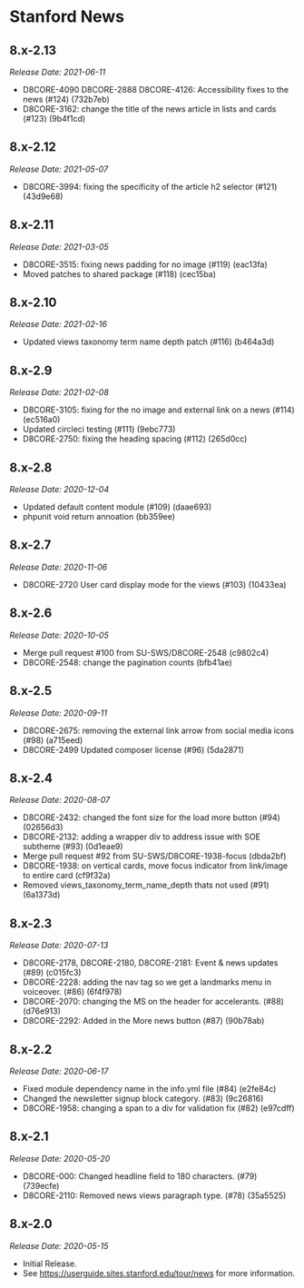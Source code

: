 # Stanford News

8.x-2.13
--------------------------------------------------------------------------------
_Release Date: 2021-06-11_

- D8CORE-4090 D8CORE-2888 D8CORE-4126: Accessibility fixes to the news (#124) (732b7eb)
- D8CORE-3162: change the title of the news article in lists and cards (#123) (9b4f1cd)

8.x-2.12
--------------------------------------------------------------------------------
_Release Date: 2021-05-07_

- D8CORE-3994: fixing the specificity of the article h2 selector (#121) (43d9e68)

8.x-2.11
--------------------------------------------------------------------------------
_Release Date: 2021-03-05_

- D8CORE-3515: fixing news padding for no image (#119) (eac13fa)
- Moved patches to shared package (#118) (cec15ba)

8.x-2.10
--------------------------------------------------------------------------------
_Release Date: 2021-02-16_

- Updated views taxonomy term name depth patch (#116) (b464a3d)

8.x-2.9
--------------------------------------------------------------------------------
_Release Date: 2021-02-08_

- D8CORE-3105: fixing for the no image and external link on a news (#114) (ec516a0)
- Updated circleci testing (#111) (9ebc773)
- D8CORE-2750: fixing the heading spacing (#112) (265d0cc)

8.x-2.8
--------------------------------------------------------------------------------
_Release Date: 2020-12-04_

- Updated default content module (#109) (daae693)
- phpunit void return annoation (bb359ee)

8.x-2.7
--------------------------------------------------------------------------------
_Release Date: 2020-11-06_

- D8CORE-2720 User card display mode for the views (#103) (10433ea)

8.x-2.6
--------------------------------------------------------------------------------
_Release Date: 2020-10-05_

- Merge pull request #100 from SU-SWS/D8CORE-2548 (c9802c4)
- D8CORE-2548: change the pagination counts (bfb41ae)

8.x-2.5
--------------------------------------------------------------------------------
_Release Date: 2020-09-11_

- D8CORE-2675: removing the external link arrow from social media icons (#98) (a715eed)
- D8CORE-2499 Updated composer license (#96) (5da2871)

8.x-2.4
--------------------------------------------------------------------------------
_Release Date: 2020-08-07_

- D8CORE-2432: changed the font size for the load more button (#94) (02656d3)
- D8CORE-2132: adding a wrapper div to address issue with SOE subtheme (#93) (0d1eae9)
- Merge pull request #92 from SU-SWS/D8CORE-1938-focus (dbda2bf)
- D8CORE-1938: on vertical cards, move focus indicator from link/image to entire card (cf9f32a)
- Removed views_taxonomy_term_name_depth thats not used (#91) (6a1373d)

8.x-2.3
--------------------------------------------------------------------------------
_Release Date: 2020-07-13_

- D8CORE-2178, D8CORE-2180, D8CORE-2181: Event & news updates (#89) (c015fc3)
- D8CORE-2228: adding the nav tag so we get a landmarks menu in voiceover. (#86) (6f4f978)
- D8CORE-2070: changing the MS on the header for accelerants. (#88) (d76e913)
- D8CORE-2292: Added in the More news button (#87) (90b78ab)

8.x-2.2
--------------------------------------------------------------------------------
_Release Date: 2020-06-17_

- Fixed module dependency name in the info.yml file (#84) (e2fe84c)
- Changed the newsletter signup block category. (#83) (9c26816)
- D8CORE-1958: changing a span to a div for validation fix (#82) (e97cdff)

8.x-2.1
--------------------------------------------------------------------------------
_Release Date: 2020-05-20_

- D8CORE-000: Changed headline field to 180 characters. (#79) (739ecfe)
- D8CORE-2110: Removed news views paragraph type. (#78) (35a5525)

8.x-2.0
--------------------------------------------------------------------------------  
_Release Date: 2020-05-15_

- Initial Release.
- See https://userguide.sites.stanford.edu/tour/news for more information.
